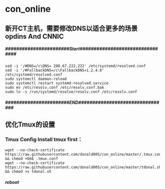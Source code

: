 # con_online
## 新开CT主机，需要修改DNS以适合更多的场景 opdins And CNNIC

##### #######################Start################################
```
sed -i '/#DNS=/c\DNS= 208.67.222.222' /etc/systemd/resolved.conf
sed -i '/#FallbackDNS=/c\FallbackDNS=1.2.4.8' /etc/systemd/resolved.conf
sudo systemctl daemon-reload
sudo systemctl restart systemd-resolved.service
sudo mv /etc/resolv.conf /etc/resolv.conf.bak
sudo ln -s /run/systemd/resolve/resolv.conf /etc/resolv.conf
```
##### #######################END################################

##  优化Tmux的设置
### Tmux Config Install tmux first：
```
wget --no-check-certificate https://raw.githubusercontent.com/donald005/con_online/master/.tmux.conf && chmod +666 .tmux.conf
wget --no-check-certificate https://raw.githubusercontent.com/donald005/con_online/master/tdonal.sh && chmod +x tdonal.sh
```
##### reboot

